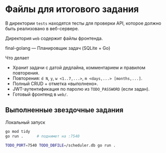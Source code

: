 # Файлы для итогового задания

В директории `tests` находятся тесты для проверки API, которое должно быть реализовано в веб-сервере.

Директория `web` содержит файлы фронтенда.

final-golang — Планировщик задач (SQLite + Go)

Что делает
- Хранит задачи с датой дедлайна, комментарием и правилом повторения.
- Повторения: `d N`, `y`, `w <1..7,...>`, `m <days,...> [months,...]`.
- Полный CRUD + отметка «выполнено».
- JWT-аутентификация по паролю из `TODO_PASSWORD` (если задан).
- Готовый фронтенд в `web/`.

Выполненные звездочные задания
- 

Локальный запуск

```bash
go mod tidy
go run .      # поднимет на :7540

TODO_PORT=7540 TODO_DBFILE=/scheduler.db go run .

